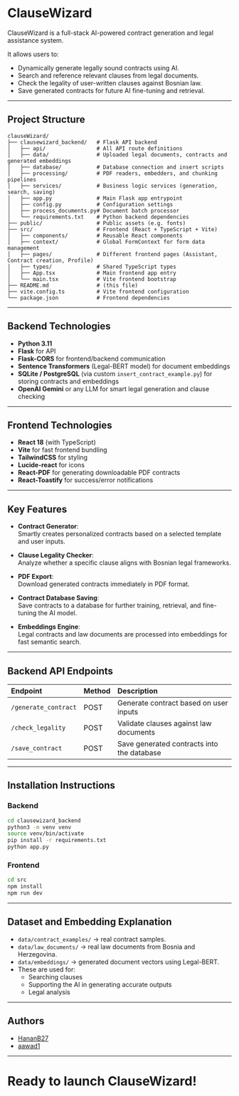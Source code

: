 #  ClauseWizard

ClauseWizard is a full-stack AI-powered contract generation and legal assistance system.

It allows users to:
- Dynamically generate legally sound contracts using AI.
- Search and reference relevant clauses from legal documents.
- Check the legality of user-written clauses against Bosnian law.
- Save generated contracts for future AI fine-tuning and retrieval.

---

##  Project Structure

```
clauseWizard/
├── clausewizard_backend/   # Flask API backend
│   ├── api/                # All API route definitions
│   ├── data/               # Uploaded legal documents, contracts and generated embeddings
│   ├── database/           # Database connection and insert scripts
│   ├── processing/         # PDF readers, embedders, and chunking pipelines
│   ├── services/           # Business logic services (generation, search, saving)
│   ├── app.py              # Main Flask app entrypoint
│   ├── config.py           # Configuration settings
│   ├── process_documents.py# Document batch processor
│   └── requirements.txt    # Python backend dependencies
├── public/                 # Public assets (e.g. fonts)
├── src/                    # Frontend (React + TypeScript + Vite)
│   ├── components/         # Reusable React components
│   ├── context/            # Global FormContext for form data management
│   ├── pages/              # Different frontend pages (Assistant, Contract creation, Profile)
│   ├── types/              # Shared TypeScript types
│   ├── App.tsx             # Main frontend app entry
│   └── main.tsx            # Vite frontend bootstrap
├── README.md               # (this file)
├── vite.config.ts          # Vite frontend configuration
└── package.json            # Frontend dependencies
```

---

##  Backend Technologies

- **Python 3.11**
- **Flask** for API
- **Flask-CORS** for frontend/backend communication
- **Sentence Transformers** (Legal-BERT model) for document embeddings
- **SQLite / PostgreSQL** (via custom `insert_contract_example.py`) for storing contracts and embeddings
- **OpenAI Gemini** or any LLM for smart legal generation and clause checking

---

##  Frontend Technologies

- **React 18** (with TypeScript)
- **Vite** for fast frontend bundling
- **TailwindCSS** for styling
- **Lucide-react** for icons
- **React-PDF** for generating downloadable PDF contracts
- **React-Toastify** for success/error notifications

---

##  Key Features

- **Contract Generator**:  
  Smartly creates personalized contracts based on a selected template and user inputs.

- **Clause Legality Checker**:  
  Analyze whether a specific clause aligns with Bosnian legal frameworks.

- **PDF Export**:  
  Download generated contracts immediately in PDF format.

- **Contract Database Saving**:  
  Save contracts to a database for further training, retrieval, and fine-tuning the AI model.

- **Embeddings Engine**:  
  Legal contracts and law documents are processed into embeddings for fast semantic search.

---

##  Backend API Endpoints

| Endpoint | Method | Description |
|:---|:---|:---|
| `/generate_contract` | POST | Generate contract based on user inputs |
| `/check_legality` | POST | Validate clauses against law documents |
| `/save_contract` | POST | Save generated contracts into the database |

---

##  Installation Instructions

### Backend

```bash
cd clausewizard_backend
python3 -m venv venv
source venv/bin/activate
pip install -r requirements.txt
python app.py
```

### Frontend

```bash
cd src
npm install
npm run dev
```

---

##  Dataset and Embedding Explanation

- `data/contract_examples/` → real contract samples.
- `data/law_documents/` → real law documents from Bosnia and Herzegovina.
- `data/embeddings/` → generated document vectors using Legal-BERT.
- These are used for:
    - Searching clauses
    - Supporting the AI in generating accurate outputs
    - Legal analysis

---


##  Authors

- [HananB27](https://github.com/HananB27)
- [aawad1](https://github.com/aawad1)

---

#  Ready to launch ClauseWizard!